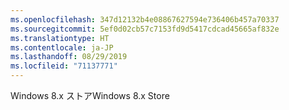 ```yaml
---
ms.openlocfilehash: 347d12132b4e08867627594e736406b457a70337
ms.sourcegitcommit: 5ef0d02cb57c7153fd9d5417cdcad45665af832e
ms.translationtype: HT
ms.contentlocale: ja-JP
ms.lasthandoff: 08/29/2019
ms.locfileid: "71137771"
---
```

<span data-ttu-id="31bdf-101">Windows 8.x ストア</span><span class="sxs-lookup"><span data-stu-id="31bdf-101">Windows 8.x Store</span></span>